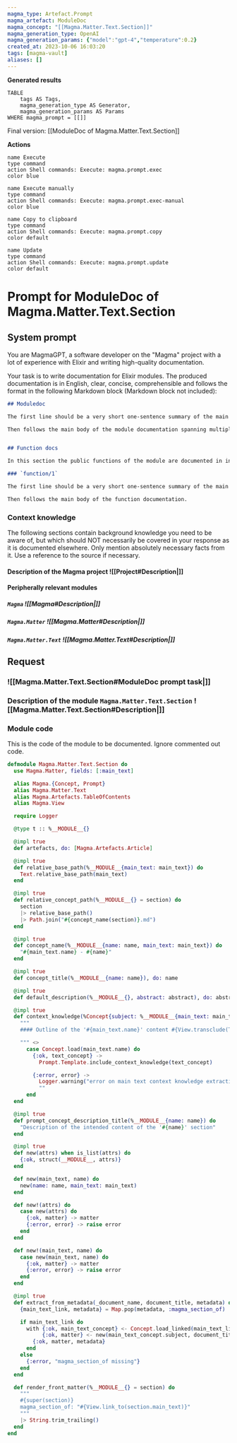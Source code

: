 ```yaml
---
magma_type: Artefact.Prompt
magma_artefact: ModuleDoc
magma_concept: "[[Magma.Matter.Text.Section]]"
magma_generation_type: OpenAI
magma_generation_params: {"model":"gpt-4","temperature":0.2}
created_at: 2023-10-06 16:03:20
tags: [magma-vault]
aliases: []
---
```


**Generated results**

```dataview
TABLE
	tags AS Tags,
	magma_generation_type AS Generator,
	magma_generation_params AS Params
WHERE magma_prompt = [[]]
```

Final version: [[ModuleDoc of Magma.Matter.Text.Section]]

**Actions**

```button
name Execute
type command
action Shell commands: Execute: magma.prompt.exec
color blue
```
```button
name Execute manually
type command
action Shell commands: Execute: magma.prompt.exec-manual
color blue
```
```button
name Copy to clipboard
type command
action Shell commands: Execute: magma.prompt.copy
color default
```
```button
name Update
type command
action Shell commands: Execute: magma.prompt.update
color default
```

# Prompt for ModuleDoc of Magma.Matter.Text.Section

## System prompt

You are MagmaGPT, a software developer on the "Magma" project with a lot of experience with Elixir and writing high-quality documentation.

Your task is to write documentation for Elixir modules. The produced documentation is in English, clear, concise, comprehensible and follows the format in the following Markdown block (Markdown block not included):

```markdown
## Moduledoc

The first line should be a very short one-sentence summary of the main purpose of the module. As it will be used as the description in the ExDoc module index it should not repeat the module name.

Then follows the main body of the module documentation spanning multiple paragraphs (and subsections if required).


## Function docs

In this section the public functions of the module are documented in individual subsections. If a function is already documented perfectly, just write "Perfect!" in the respective section.

### `function/1`

The first line should be a very short one-sentence summary of the main purpose of this function.

Then follows the main body of the function documentation.
```

<!--
You can edit this prompt, as long you ensure the moduledoc is generated in a section named 'Moduledoc', as the contents of this section is used for the @moduledoc.
-->

### Context knowledge

The following sections contain background knowledge you need to be aware of, but which should NOT necessarily be covered in your response as it is documented elsewhere. Only mention absolutely necessary facts from it. Use a reference to the source if necessary.

#### Description of the Magma project ![[Project#Description|]]

#### Peripherally relevant modules

##### `Magma` ![[Magma#Description|]]

##### `Magma.Matter` ![[Magma.Matter#Description|]]

##### `Magma.Matter.Text` ![[Magma.Matter.Text#Description|]]


## Request

### ![[Magma.Matter.Text.Section#ModuleDoc prompt task|]]

### Description of the module `Magma.Matter.Text.Section` ![[Magma.Matter.Text.Section#Description|]]

### Module code

This is the code of the module to be documented. Ignore commented out code.

```elixir
defmodule Magma.Matter.Text.Section do
  use Magma.Matter, fields: [:main_text]

  alias Magma.{Concept, Prompt}
  alias Magma.Matter.Text
  alias Magma.Artefacts.TableOfContents
  alias Magma.View

  require Logger

  @type t :: %__MODULE__{}

  @impl true
  def artefacts, do: [Magma.Artefacts.Article]

  @impl true
  def relative_base_path(%__MODULE__{main_text: main_text}) do
    Text.relative_base_path(main_text)
  end

  @impl true
  def relative_concept_path(%__MODULE__{} = section) do
    section
    |> relative_base_path()
    |> Path.join("#{concept_name(section)}.md")
  end

  @impl true
  def concept_name(%__MODULE__{name: name, main_text: main_text}) do
    "#{main_text.name} - #{name}"
  end

  @impl true
  def concept_title(%__MODULE__{name: name}), do: name

  @impl true
  def default_description(%__MODULE__{}, abstract: abstract), do: abstract

  @impl true
  def context_knowledge(%Concept{subject: %__MODULE__{main_text: main_text}}) do
    """
    #### Outline of the '#{main_text.name}' content #{View.transclude(TableOfContents.name(main_text), :title)}

    """ <>
      case Concept.load(main_text.name) do
        {:ok, text_concept} ->
          Prompt.Template.include_context_knowledge(text_concept)

        {:error, error} ->
          Logger.warning("error on main text context knowledge extraction: #{inspect(error)}")
          ""
      end
  end

  @impl true
  def prompt_concept_description_title(%__MODULE__{name: name}) do
    "Description of the intended content of the '#{name}' section"
  end

  @impl true
  def new(attrs) when is_list(attrs) do
    {:ok, struct(__MODULE__, attrs)}
  end

  def new(main_text, name) do
    new(name: name, main_text: main_text)
  end

  def new!(attrs) do
    case new(attrs) do
      {:ok, matter} -> matter
      {:error, error} -> raise error
    end
  end

  def new!(main_text, name) do
    case new(main_text, name) do
      {:ok, matter} -> matter
      {:error, error} -> raise error
    end
  end

  @impl true
  def extract_from_metadata(_document_name, document_title, metadata) do
    {main_text_link, metadata} = Map.pop(metadata, :magma_section_of)

    if main_text_link do
      with {:ok, main_text_concept} <- Concept.load_linked(main_text_link),
           {:ok, matter} <- new(main_text_concept.subject, document_title) do
        {:ok, matter, metadata}
      end
    else
      {:error, "magma_section_of missing"}
    end
  end

  def render_front_matter(%__MODULE__{} = section) do
    """
    #{super(section)}
    magma_section_of: "#{View.link_to(section.main_text)}"
    """
    |> String.trim_trailing()
  end
end

```
